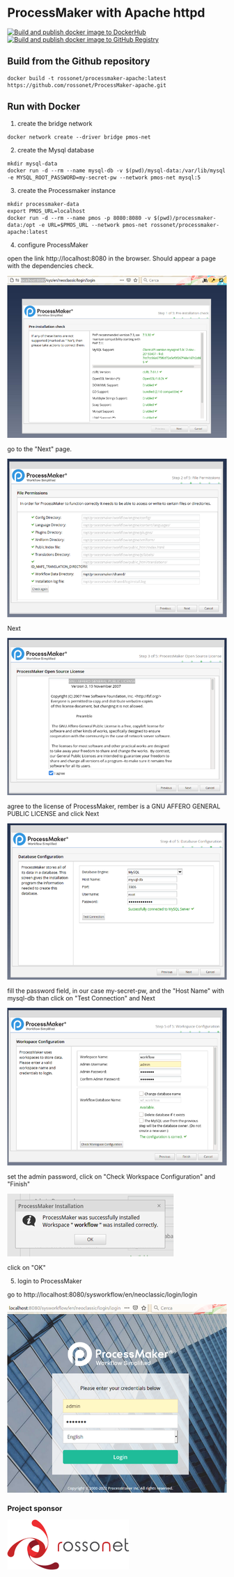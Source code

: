 # ProcessMaker with Apache httpd
[![Build and publish docker image to DockerHub](https://github.com/rossonet/ProcessMaker-apache/actions/workflows/publish-to-dockerhub.yml/badge.svg)](https://github.com/rossonet/ProcessMaker-apache/actions/workflows/publish-to-dockerhub.yml)
[![Build and publish docker image to GitHub Registry](https://github.com/rossonet/ProcessMaker-apache/actions/workflows/publish-to-github-registry.yml/badge.svg)](https://github.com/rossonet/ProcessMaker-apache/actions/workflows/publish-to-github-registry.yml)

## Build from the Github repository

```
docker build -t rossonet/processmaker-apache:latest https://github.com/rossonet/ProcessMaker-apache.git
```

## Run with Docker

1. create the bridge network
```
docker network create --driver bridge pmos-net
```

2. create the Mysql database
```
mkdir mysql-data
docker run -d --rm --name mysql-db -v $(pwd)/mysql-data:/var/lib/mysql -e MYSQL_ROOT_PASSWORD=my-secret-pw --network pmos-net mysql:5
```

3. create the Processmaker instance
```
mkdir processmaker-data
export PMOS_URL=localhost
docker run -d --rm --name pmos -p 8080:8080 -v $(pwd)/processmaker-data:/opt -e URL=$PMOS_URL --network pmos-net rossonet/processmaker-apache:latest
```

4. configure ProcessMaker

open the link http://localhost:8080 in the browser. Should appear a page with the dependencies check.

![Installation page 1](https://raw.githubusercontent.com/rossonet/ProcessMaker-apache/master/imgs/page_one.png)

go to the "Next" page.

![Installation page 2](https://raw.githubusercontent.com/rossonet/ProcessMaker-apache/master/imgs/page_two.png)

Next

![Installation page 3](https://raw.githubusercontent.com/rossonet/ProcessMaker-apache/master/imgs/page_three.png)

agree to the license of ProcessMaker, rember is a GNU AFFERO GENERAL PUBLIC LICENSE and click Next

![Installation page 4](https://raw.githubusercontent.com/rossonet/ProcessMaker-apache/master/imgs/page_four.png)

fill the password field, in our case my-secret-pw, and the "Host Name" with mysql-db than click on "Test Connection" and Next 

![Installation page 5](https://raw.githubusercontent.com/rossonet/ProcessMaker-apache/master/imgs/page_five.png)

set the admin password, click on "Check Workspace Configuration" and "Finish"

![Installation completed](https://raw.githubusercontent.com/rossonet/ProcessMaker-apache/master/imgs/page_six.png)

click on "OK"

5. login to ProcessMaker

go to http://localhost:8080/sysworkflow/en/neoclassic/login/login

![Login](https://raw.githubusercontent.com/rossonet/ProcessMaker-apache/master/imgs/login.png)

### Project sponsor 

[![Rossonet s.c.a r.l.](https://raw.githubusercontent.com/rossonet/images/main/artwork/rossonet-logo/png/rossonet-logo_280_115.png)](https://www.rossonet.net)

